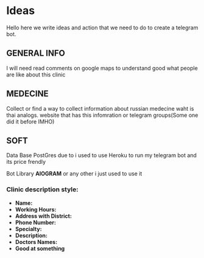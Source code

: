 <h1>Ideas</h1>

<p>Hello here we write ideas and action that we need to do to create a telegram bot.</p>
<h2>GENERAL INFO</h2>
<p>I will need read comments on google maps to understand good what people are like about this clinic</p>
<h2>MEDECINE</h2>
<p>Collect or find a way to collect information about russian medecine waht is thai analogs. website that has this infomration or telegram groups(Some one did it before IMHO)</p>
<h2>SOFT</h2>
<p>Data Base PostGres due to i used to use Heroku to run my telegram bot and its price frendly</p>
<p>Bot Library <b>AIOGRAM</b> or any other i just used to use it</p>

<h3>Clinic description style:</h3> 
<ul>
    <li><b>Name:</b> </li>
    <li><b>Working Hours:</b> </li>
    <li><b>Address with District:</b> </li>
    <li><b>Phone Number:</b> </li>
    <li><b>Specialty:</b> </li>
    <li><b>Description:</b> </li>
    <li><b>Doctors Names:</b></li>
    <li><b>Good at something</b></li>
<ul> 
